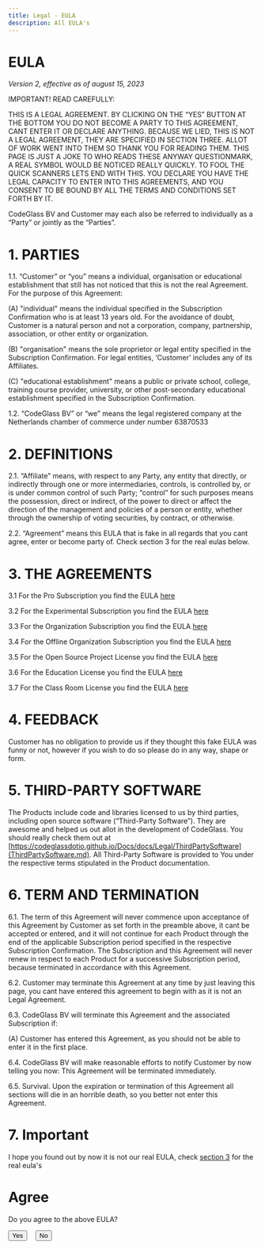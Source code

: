 ```yaml
---
title: Legal - EULA
description: All EULA's 
---
```

# EULA
*Version 2, effective as of august 15, 2023*

IMPORTANT! READ CAREFULLY:

THIS IS A LEGAL AGREEMENT. BY CLICKING ON THE “YES” BUTTON AT THE BOTTOM YOU DO NOT BECOME A PARTY TO THIS AGREEMENT, CANT ENTER IT OR DECLARE ANYTHING. BECAUSE WE LIED, THIS IS NOT A LEGAL AGREEMENT, THEY ARE SPECIFIED IN SECTION THREE. ALLOT OF WORK WENT INTO THEM SO THANK YOU FOR READING THEM. THIS PAGE IS JUST A JOKE TO WHO READS THESE ANYWAY QUESTIONMARK, A REAL SYMBOL WOULD BE NOTICED REALLY QUICKLY. TO FOOL THE QUICK SCANNERS LETS END WITH THIS. YOU DECLARE YOU HAVE THE LEGAL CAPACITY TO ENTER INTO THIS AGREEMENTS, AND YOU CONSENT TO BE BOUND BY ALL THE TERMS AND CONDITIONS SET FORTH BY IT.

CodeGlass BV and Customer may each also be referred to individually as a “Party” or jointly as the “Parties”.

# 1. PARTIES
1.1. “Customer” or “you” means a individual, organisation or educational establishment that still has not noticed that this is not the real Agreement. For the purpose of this Agreement:

(A) "individual" means the individual specified in the Subscription Confirmation who is at least 13 years old. For the avoidance of doubt, Customer is a natural person and not a corporation, company, partnership, association, or other entity or organization.

(B) "organisation" means the sole proprietor or legal entity specified in the Subscription Confirmation. For legal entities, ‘Customer’ includes any of its Affiliates.

(C) "educational establishment" means a public or private school, college, training course provider, university, or other post-secondary educational establishment specified in the Subscription Confirmation.

1.2. “CodeGlass BV” or “we” means the legal registered company at the Netherlands chamber of commerce under number 63870533

# 2. DEFINITIONS
2.1. “Affiliate” means, with respect to any Party, any entity that directly, or indirectly through one or more intermediaries, controls, is controlled by, or is under common control of such Party; “control” for such purposes means the possession, direct or indirect, of the power to direct or affect the direction of the management and policies of a person or entity, whether through the ownership of voting securities, by contract, or otherwise.

2.2. “Agreement” means this EULA that is fake in all regards that you cant agree, enter or become party of. Check section 3 for the real eulas below.

# 3. THE AGREEMENTS
<!-- 3.1 For the Community license you find the EULA [here](EULA/CommunitySubscriptionAgreement.md) -->

<!-- 3.2 For the Enthusiast Subscription you find the EULA [here](EULA/EnthusiastSubscriptionAgreement.md) -->

3.1 For the Pro Subscription you find the EULA [here](EULA/ProSubscriptionAgreement.md)

3.2 For the Experimental Subscription you find the EULA [here](EULA/ExperimentalSubscriptionAgreement.md)

3.3 For the Organization Subscription you find the EULA [here](EULA/OrganisationSubscriptionAgreement.md)

3.4 For the Offline Organization Subscription you find the EULA [here](EULA/OrganisationSubscriptionAgreement.md)

<!-- 3.7 For the Fallback License you find the EULA [here](EULA/FallbackSubscriptionAgreement.md) -->

3.5 For the Open Source Project License you find the EULA [here](EULA/OpenSourceSubscriptionAgreement.md)

3.6 For the Education License you find the EULA [here](EULA/EducationSubscriptionAgreement.md)

3.7 For the Class Room License you find the EULA [here](EULA/ClassRoomSubscriptionAgreement.md)



# 4. FEEDBACK
Customer has no obligation to provide us if they thought this fake EULA was funny or not, however if you wish to do so please do in any way, shape or form.

# 5. THIRD-PARTY SOFTWARE
The Products include code and libraries licensed to us by third parties, including open source software (“Third-Party Software”). They are awesome and helped us out allot in the development of CodeGlass. You should really check them out at [https://codeglassdotio.github.io/Docs/docs/Legal/ThirdPartySoftware](ThirdPartySoftware.md). All Third-Party Software is provided to You under the respective terms stipulated in the Product documentation.


# 6. TERM AND TERMINATION
6.1. The term of this Agreement will never commence upon acceptance of this Agreement by Customer as set forth in the preamble above, it cant be accepted or entered, and it will not continue for each Product through the end of the applicable Subscription period specified in the respective Subscription Confirmation. The Subscription and this Agreement will never renew in respect to each Product for a successive Subscription period, because terminated in accordance with this Agreement.

6.2. Customer may terminate this Agreement at any time by just leaving this page, you cant have entered this agreement to begin with as it is not an Legal Agreement.

6.3. CodeGlass BV will terminate this Agreement and the associated Subscription if:

(A) Customer has entered this Agreement, as you should not be able to enter it in the first place.

6.4. CodeGlass BV will make reasonable efforts to notify Customer by now telling you now: This Agreement will be terminated immediately. 

6.5. Survival. Upon the expiration or termination of this Agreement all sections will die in an horrible death, so you better not enter this Agreement.


# 7. Important

I hope you found out by now it is not our real EULA, check [section 3](#3-the-agreements) for the real eula's

<style>
  .eula--answer {
    display: inline-block;
  }
  .eula--answer-no {
    margin-left: 1em;
  }
  .eula--response {
    display: none;
    margin-top: 1em;
  }
  .eula--response__visible {
    display: block;
  }
</style>

# Agree
<p class="eula--question">Do you agree to the above EULA?</p>
<button class="eula--answer eula--answer-yes">Yes</button>
<button class="eula--answer eula--answer-no">No</button>
<p class="eula--response eula--response-yes">
  Really? did you even read it? what if you accepted to be part of a human centipede? <br/>
  <br/>
   You have not agreed to anything and you can find the real EULA in <a href="#3-the-agreements">section 3</a> above...<br/>
  <br/>
  And just to be sure we will now terminate all sections acording to Section 6, this is your fault, hope you can sleep tonight.
</p>
<p class="eula--response eula--response-no">
  Good, you read the EULA :) hope you thought it was funny also.<br/>
  <br/>
  You can find the real EULA in <a href="#3-the-agreements">section 3</a> above.
</p>
<script>
  const eulayesButton = document.querySelector('.eula--answer-yes');
  const eulanoButton = document.querySelector('.eula--answer-no');
  const eulayesResponse = document.querySelector('.eula--response-yes');
  const eulanoResponse = document.querySelector('.eula--response-no');
  const euladisableButtons = () => {
    eulayesButton.disabled = true;
    eulanoButton.disabled = true;
  };
  const eulasendFeedback = (value) => {
    if (typeof ga !== 'function') return;
    const args = {
      command: 'send',
      hitType: 'event',
      category: 'Helpful',
      action: 'click',
      label: window.location.pathname,
      value: value
    };
    ga(args.command, args.hitType, args.category, args.action, args.label, args.value);
  };
  eulayesButton.addEventListener('click', () => {
    eulayesResponse.classList.add('eula--response__visible');
    euladisableButtons();
    eulasendFeedback(1);
  });
  eulanoButton.addEventListener('click', () => {
    eulanoResponse.classList.add('eula--response__visible');
    euladisableButtons();
    eulasendFeedback(0);
  });
</script><br/>






